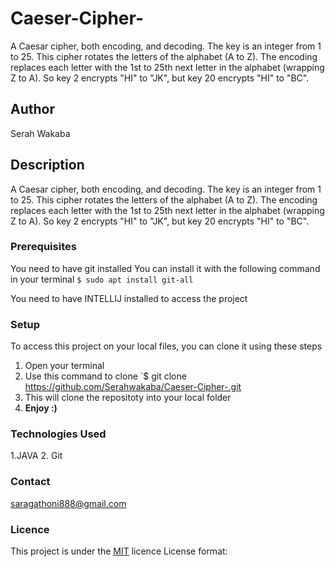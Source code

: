 # Caeser-Cipher-
 A Caesar cipher, both encoding, and decoding. The key is an integer from 1 to 25. This cipher rotates the letters of the alphabet (A to Z). The encoding replaces each letter with the 1st to 25th next letter in the alphabet (wrapping Z to A). So key 2 encrypts "HI" to "JK", but key 20 encrypts "HI" to "BC". 
## Author
Serah Wakaba
## Description
 A Caesar cipher, both encoding, and decoding. The key is an integer from 1 to 25. This cipher rotates the letters of the alphabet (A to Z). The encoding replaces each letter with the 1st to 25th next letter in the alphabet (wrapping Z to A). So key 2 encrypts "HI" to "JK", but key 20 encrypts "HI" to "BC". 
### Prerequisites
You need to have git installed
You can install it with the following command in your terminal
`$ sudo apt install git-all`

You need to have INTELLIJ installed to access the project
### Setup
To access this project on your local files, you can clone it using these steps
1. Open your terminal
1. Use this command to clone `$ git clone https://github.com/Serahwakaba/Caeser-Cipher-.git
1. This will clone the repositoty into your local folder
1. __Enjoy :)__
### Technologies Used
1.JAVA
2. Git
### Contact
saragathoni888@gmail.com
### Licence
This project is under the [MIT](LICENSE) licence
License format:
